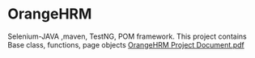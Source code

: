 # OrangeHRM
Selenium-JAVA ,maven, TestNG, POM framework. This project contains Base class, functions, page objects
[OrangeHRM Project Document.pdf](https://github.com/meapurva07/OrangeHRM/files/13770202/OrangeHRM.Project.Document.pdf)
